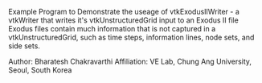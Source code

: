 Example Program to Demonstrate the useage of  vtkExodusIIWriter - a vtkWriter that writes it's vtkUnstructuredGrid input to an Exodus II file
Exodus files contain much information that is not captured in a vtkUnstructuredGrid, such as time steps, information lines, node sets, and side sets. 


Author: Bharatesh Chakravarthi
Affiliation: VE Lab, Chung Ang University, Seoul, South Korea

